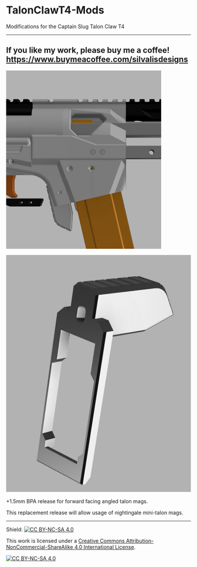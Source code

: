 # TalonClawT4-Mods
Modifications for the Captain Slug Talon Claw T4


 ---------------
 If you like my work, please buy me a coffee!
 https://www.buymeacoffee.com/silvalisdesigns
 ---------------
  ![image](/images/tct4-tap.png)
  
  ![image](/images/bparelease2.png)
  
 +1.5mm BPA release for forward facing angled talon mags.
 
 This replacement release will allow usage of nightingale mini-talon mags.

---------------


Shield: [![CC BY-NC-SA 4.0][cc-by-nc-sa-shield]][cc-by-nc-sa]

This work is licensed under a
[Creative Commons Attribution-NonCommercial-ShareAlike 4.0 International License][cc-by-nc-sa].

[![CC BY-NC-SA 4.0][cc-by-nc-sa-image]][cc-by-nc-sa]

[cc-by-nc-sa]: http://creativecommons.org/licenses/by-nc-sa/4.0/
[cc-by-nc-sa-image]: https://licensebuttons.net/l/by-nc-sa/4.0/88x31.png
[cc-by-nc-sa-shield]: https://img.shields.io/badge/License-CC%20BY--NC--SA%204.0-lightgrey.svg